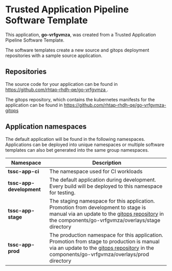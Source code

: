# Trusted Application Pipeline Software Template

This application, **go-vrfgvmza**, was created from a Trusted Application Pipeline Software Template.

The software templates create a new source and gitops deployment repositories with a sample source application. 

## Repositories

The source code for your application can be found in [https://github.com/rhtap-rhdh-qe/go-vrfgvmza ](https://github.com/rhtap-rhdh-qe/go-vrfgvmza ).
 
The gitops repository, which contains the kubernetes manifests for the application can be found in 
[https://github.com/rhtap-rhdh-qe/go-vrfgvmza-gitops ](https://github.com/rhtap-rhdh-qe/go-vrfgvmza-gitops ) 

## Application namespaces 

The default application will be found in the following namespaces. Applications can be deployed into unique namespaces or multiple software templates can also bet generated into the same group namespaces.  

|  Namespace   |  Description   |  
| -------- | -------- |
| **tssc-app-ci** | The namespace used for CI workloads |
| **tssc-app-development** | The default application during development. Every build will be deployed to this namespace for testing. |
| **tssc-app-stage** | The staging namespace for this application. Promotion from development to stage is manual via an update to the [gitops repository](https://github.com/rhtap-rhdh-qe/go-vrfgvmza-gitops ) in the components/go-vrfgvmza/overlays/stage directory |
| **tssc-app-prod** | The production namespace for this application. Promotion from stage to production is manual via an update to the [gitops repository](https://github.com/rhtap-rhdh-qe/go-vrfgvmza-gitops ) in the components/go-vrfgvmza/overlays/prod directory |